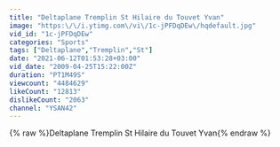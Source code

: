 ```yaml
---
title: "Deltaplane Tremplin St Hilaire du Touvet Yvan"
image: "https:\/\/i.ytimg.com\/vi\/1c-jPFDqDEw\/hqdefault.jpg"
vid_id: "1c-jPFDqDEw"
categories: "Sports"
tags: ["Deltaplane","Tremplin","St"]
date: "2021-06-12T01:53:28+03:00"
vid_date: "2009-04-25T15:22:00Z"
duration: "PT1M49S"
viewcount: "4484629"
likeCount: "12813"
dislikeCount: "2063"
channel: "YSAN42"
---
```

{% raw %}Deltaplane Tremplin St Hilaire du Touvet Yvan{% endraw %}

